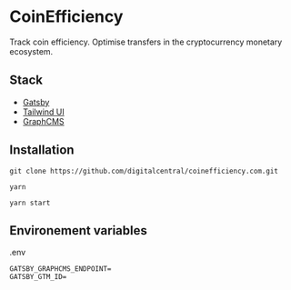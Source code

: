 # CoinEfficiency

Track coin efficiency. Optimise transfers in the cryptocurrency monetary ecosystem.

## Stack

- [Gatsby](https://www.gatsbyjs.com/)
- [Tailwind UI](https://tailwindui.com/)
- [GraphCMS](https://graphcms.com)

## Installation

```
git clone https://github.com/digitalcentral/coinefficiency.com.git
```

```
yarn
```

```
yarn start
```

## Environement variables

.env

```
GATSBY_GRAPHCMS_ENDPOINT=
GATSBY_GTM_ID=
```
